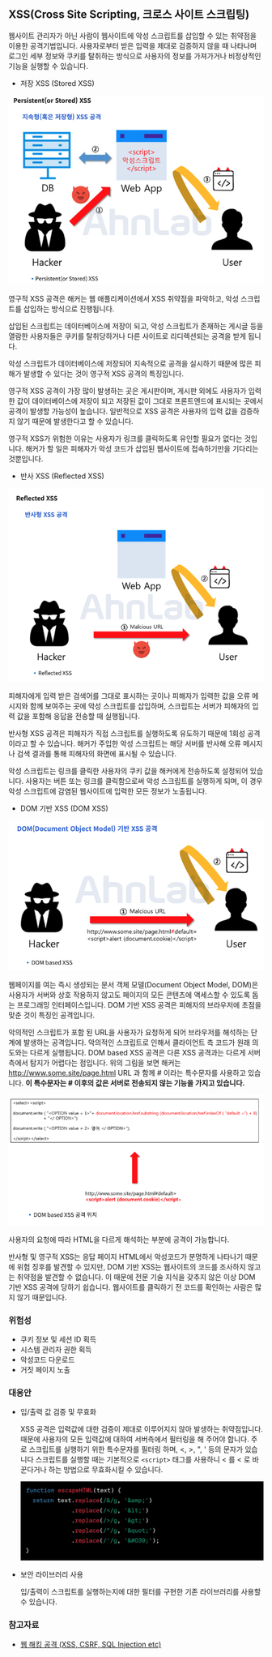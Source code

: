 ## XSS(Cross Site Scripting, 크로스 사이트 스크립팅)

웹사이트 관리자가 아닌 사람이 웹사이트에 악성 스크립트를 삽입할 수 있는 취약점을 이용한 공격기법입니다.
사용자로부터 받은 입력을 제대로 검증하지 않을 때 나타나며 로그인 세부 정보와 쿠키를 탈취하는 방식으로 사용자의 정보를 가져가거나 비정상적인 기능을 실행할 수 있습니다.

- 저장 XSS (Stored XSS)

![](./stoxss.png)

영구적 XSS 공격은 해커는 웹 애플리케이션에서 XSS 취약점을 파악하고, 악성 스크립트를 삽입하는 방식으로 진행됩니다.

삽입된 스크립트는 데이터베이스에 저장이 되고, 악성 스크립트가 존재하는 게시글 등을 열람한 사용자들은 쿠키를 탈취당하거나 다른 사이트로 리디렉션되는 공격을 받게 됩니다.

악성 스크립트가 데이터베이스에 저장되어 지속적으로 공격을 실시하기 때문에 많은 피해가 발생할 수 있다는 것이 영구적 XSS 공격의 특징입니다.

영구적 XSS 공격이 가장 많이 발생하는 곳은 게시판이며, 게시판 외에도 사용자가 입력한 값이 데이터베이스에 저장이 되고 저장된 값이 그대로 프론트엔드에 표시되는 곳에서 공격이 발생할 가능성이 높습니다. 일반적으로 XSS 공격은 사용자의 입력 값을 검증하지 않기 때문에 발생한다고 할 수 있습니다.

영구적 XSS가 위험한 이유는 사용자가 링크를 클릭하도록 유인할 필요가 없다는 것입니다. 해커가 할 일은 피해자가 악성 코드가 삽입된 웹사이트에 접속하기만을 기다리는 것뿐입니다.

- 반사 XSS (Reflected XSS)

![](./refxss.png)

피해자에게 입력 받은 검색어를 그대로 표시하는 곳이나 피해자가 입력한 값을 오류 메시지와 함께 보여주는 곳에 악성 스크립트를 삽입하며, 스크립트는 서버가 피해자의 입력 값을 포함해 응답을 전송할 때 실행됩니다.

반사형 XSS 공격은 피해자가 직접 스크립트를 실행하도록 유도하기 때문에 1회성 공격이라고 할 수 있습니다. 해커가 주입한 악성 스크립트는 해당 서버를 반사해 오류 메시지나 검색 결과를 통해 피해자의 화면에 표시될 수 있습니다.

악성 스크립트는 링크를 클릭한 사용자의 쿠키 값을 해커에게 전송하도록 설정되어 있습니다. 사용자는 버튼 또는 링크를 클릭함으로써 악성 스크립트를 실행하게 되며, 이 경우 악성 스크립트에 감염된 웹사이트에 입력한 모든 정보가 노출됩니다.

- DOM 기반 XSS (DOM XSS)

![](./domxss.png)

웹페이지를 여는 즉시 생성되는 문서 객체 모델(Document Object Model, DOM)은 사용자가 서버와 상호 작용하지 않고도 페이지의 모든 콘텐츠에 액세스할 수 있도록 돕는 프로그래밍 인터페이스입니다. DOM 기반 XSS 공격은 피해자의 브라우저에 초점을 맞춘 것이 특징인 공격입니다.

악의적인 스크립트가 포함 된 URL을 사용자가 요청하게 되어 브라우저를 해석하는 단계에 발생하는 공격입니다. 악의적인 스크립트로 인해서 클라이언트 측 코드가 원래 의도와는 다르게 실행됩니다. DOM based XSS 공격은 다른 XSS 공격과는 다르게 서버 측에서 탐지가 어렵다는 점입니다. 위의 그림을 보면 해커는 http://www.some.site/page.html URL 과 함께 # 이라는 특수문자를 사용하고 있습니다. **이 특수문자는 # 이후의 값은 서버로 전송되지 않는 기능을 가지고 있습니다.**

![](./doxssloca.png)

사용자의 요청에 따라 HTML을 다르게 해석하는 부분에 공격이 가능합니다.

반사형 및 영구적 XSS는 응답 페이지 HTML에서 악성코드가 분명하게 나타나기 때문에 위험 징후를 발견할 수 있지만, DOM 기반 XSS는 웹사이트의 코드를 조사하지 않고는 취약점을 발견할 수 없습니다. 이 때문에 전문 기술 지식을 갖추지 않은 이상 DOM 기반 XSS 공격에 당하기 쉽습니다. 웹사이트를 클릭하기 전 코드를 확인하는 사람은 많지 않기 때문입니다.

### 위험성

- 쿠키 정보 및 세션 ID 획득
- 시스템 관리자 권한 획득
- 악성코드 다운로드
- 거짓 페이지 노출

### 대응안

- 입/출력 값 검증 및 무효화

  XSS 공격은 입력값에 대한 검증이 제대로 이루어지지 않아 발생하는 취약점입니다.
  때문에 사용자의 모든 입력값에 대하여 서버측에서 필터링을 해 주어야 합니다.
  주로 스크립트를 실행하기 위한 특수문자를 필터링 하며, <, >, ", ' 등의 문자가 있습니다
  스크립트를 실행할 때는 기본적으로 `<script>` 태그를 사용하니 < 를 &lt; 로 바꾼다거나 하는 방법으로 무효화시킬 수 있습니다.

  ![](./xss.png)

- 보안 라이브러리 사용

  입/출력이 스크립트를 실행하는지에 대한 필터를 구현한 기존 라이브러리를 사용할 수 있습니다.

### 참고자료

- [웹 해킹 공격 (XSS, CSRF, SQL Injection etc)](https://velog.io/@dudgus1670/XSS-CSRF-SQL-Injection)
